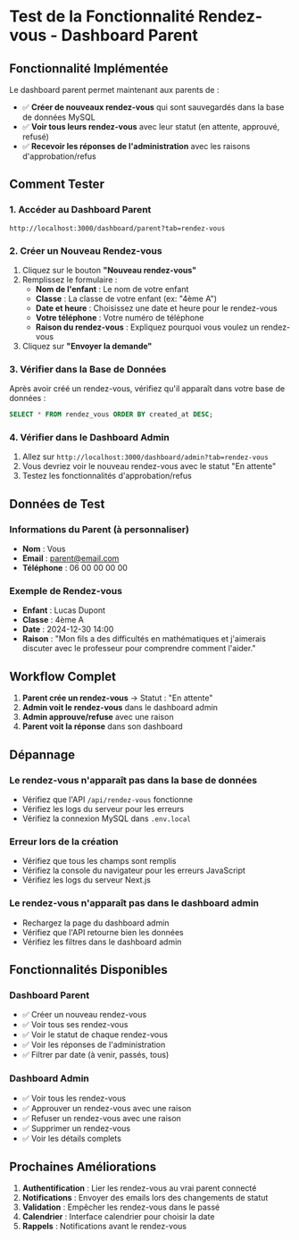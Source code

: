 # Test de la Fonctionnalité Rendez-vous - Dashboard Parent

## Fonctionnalité Implémentée

Le dashboard parent permet maintenant aux parents de :
- ✅ **Créer de nouveaux rendez-vous** qui sont sauvegardés dans la base de données MySQL
- ✅ **Voir tous leurs rendez-vous** avec leur statut (en attente, approuvé, refusé)
- ✅ **Recevoir les réponses de l'administration** avec les raisons d'approbation/refus

## Comment Tester

### 1. Accéder au Dashboard Parent
```
http://localhost:3000/dashboard/parent?tab=rendez-vous
```

### 2. Créer un Nouveau Rendez-vous
1. Cliquez sur le bouton **"Nouveau rendez-vous"**
2. Remplissez le formulaire :
   - **Nom de l'enfant** : Le nom de votre enfant
   - **Classe** : La classe de votre enfant (ex: "4ème A")
   - **Date et heure** : Choisissez une date et heure pour le rendez-vous
   - **Votre téléphone** : Votre numéro de téléphone
   - **Raison du rendez-vous** : Expliquez pourquoi vous voulez un rendez-vous
3. Cliquez sur **"Envoyer la demande"**

### 3. Vérifier dans la Base de Données
Après avoir créé un rendez-vous, vérifiez qu'il apparaît dans votre base de données :

```sql
SELECT * FROM rendez_vous ORDER BY created_at DESC;
```

### 4. Vérifier dans le Dashboard Admin
1. Allez sur `http://localhost:3000/dashboard/admin?tab=rendez-vous`
2. Vous devriez voir le nouveau rendez-vous avec le statut "En attente"
3. Testez les fonctionnalités d'approbation/refus

## Données de Test

### Informations du Parent (à personnaliser)
- **Nom** : Vous
- **Email** : parent@email.com
- **Téléphone** : 06 00 00 00 00

### Exemple de Rendez-vous
- **Enfant** : Lucas Dupont
- **Classe** : 4ème A
- **Date** : 2024-12-30 14:00
- **Raison** : "Mon fils a des difficultés en mathématiques et j'aimerais discuter avec le professeur pour comprendre comment l'aider."

## Workflow Complet

1. **Parent crée un rendez-vous** → Statut : "En attente"
2. **Admin voit le rendez-vous** dans le dashboard admin
3. **Admin approuve/refuse** avec une raison
4. **Parent voit la réponse** dans son dashboard

## Dépannage

### Le rendez-vous n'apparaît pas dans la base de données
- Vérifiez que l'API `/api/rendez-vous` fonctionne
- Vérifiez les logs du serveur pour les erreurs
- Vérifiez la connexion MySQL dans `.env.local`

### Erreur lors de la création
- Vérifiez que tous les champs sont remplis
- Vérifiez la console du navigateur pour les erreurs JavaScript
- Vérifiez les logs du serveur Next.js

### Le rendez-vous n'apparaît pas dans le dashboard admin
- Rechargez la page du dashboard admin
- Vérifiez que l'API retourne bien les données
- Vérifiez les filtres dans le dashboard admin

## Fonctionnalités Disponibles

### Dashboard Parent
- ✅ Créer un nouveau rendez-vous
- ✅ Voir tous ses rendez-vous
- ✅ Voir le statut de chaque rendez-vous
- ✅ Voir les réponses de l'administration
- ✅ Filtrer par date (à venir, passés, tous)

### Dashboard Admin
- ✅ Voir tous les rendez-vous
- ✅ Approuver un rendez-vous avec une raison
- ✅ Refuser un rendez-vous avec une raison
- ✅ Supprimer un rendez-vous
- ✅ Voir les détails complets

## Prochaines Améliorations

1. **Authentification** : Lier les rendez-vous au vrai parent connecté
2. **Notifications** : Envoyer des emails lors des changements de statut
3. **Validation** : Empêcher les rendez-vous dans le passé
4. **Calendrier** : Interface calendrier pour choisir la date
5. **Rappels** : Notifications avant le rendez-vous
